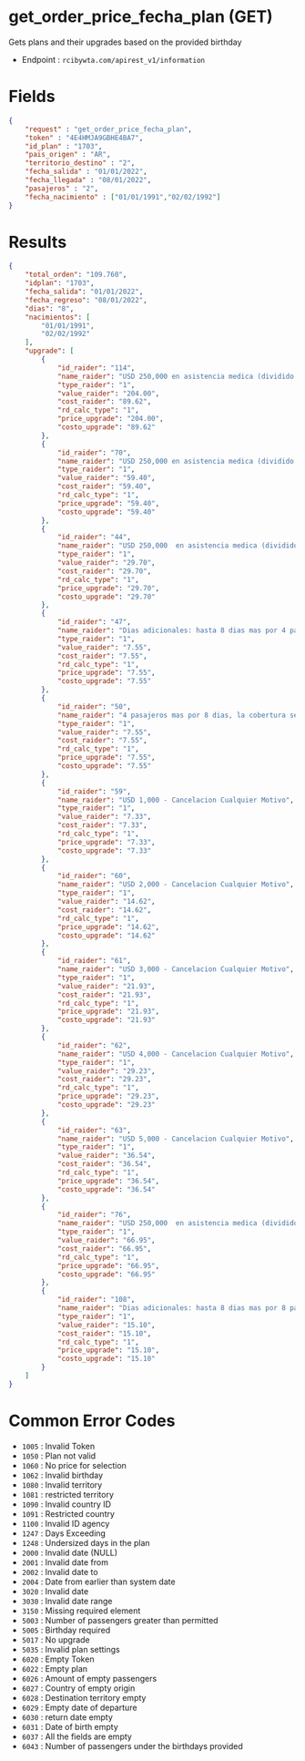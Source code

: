 # get_order_price_fecha_plan (GET)

Gets plans and their upgrades based on the provided birthday

* Endpoint : ```rcibywta.com/apirest_v1/information```

# Fields

```JSON
{
    "request" : "get_order_price_fecha_plan",
    "token" : "4E4HMJA9GBHE4BA7",
    "id_plan" : "1703",
    "pais_origen" : "AR",
    "territorio_destino" : "2",
    "fecha_salida" : "01/01/2022",
    "fecha_llegada" : "08/01/2022",
    "pasajeros" : "2",
    "fecha_nacimiento" : ["01/01/1991","02/02/1992"]
}
```

# Results

```JSON
{
    "total_orden": "109.760",
    "idplan": "1703",
    "fecha_salida": "01/01/2022",
    "fecha_regreso": "08/01/2022",
    "dias": "8",
    "nacimientos": [
        "01/01/1991",
        "02/02/1992"
    ],
    "upgrade": [
        {
            "id_raider": "114",
            "name_raider": "USD 250,000 en asistencia medica (dividido entre los 8 integrantes de la reserva x 2 semanas)",
            "type_raider": "1",
            "value_raider": "204.00",
            "cost_raider": "89.62",
            "rd_calc_type": "1",
            "price_upgrade": "204.00",
            "costo_upgrade": "89.62"
        },
        {
            "id_raider": "70",
            "name_raider": "USD 250,000 en asistencia medica (dividido entre los 8 integrantes de la reserva x 1 semana)",
            "type_raider": "1",
            "value_raider": "59.40",
            "cost_raider": "59.40",
            "rd_calc_type": "1",
            "price_upgrade": "59.40",
            "costo_upgrade": "59.40"
        },
        {
            "id_raider": "44",
            "name_raider": "USD 250,000  en asistencia medica (dividido entre los 4 integrantes de la reserva x 1 semana)",
            "type_raider": "1",
            "value_raider": "29.70",
            "cost_raider": "29.70",
            "rd_calc_type": "1",
            "price_upgrade": "29.70",
            "costo_upgrade": "29.70"
        },
        {
            "id_raider": "47",
            "name_raider": "Dias adicionales: hasta 8 dias mas por 4 pasajeros",
            "type_raider": "1",
            "value_raider": "7.55",
            "cost_raider": "7.55",
            "rd_calc_type": "1",
            "price_upgrade": "7.55",
            "costo_upgrade": "7.55"
        },
        {
            "id_raider": "50",
            "name_raider": "4 pasajeros mas por 8 dias, la cobertura sera de USD 12,000 no acumulativos",
            "type_raider": "1",
            "value_raider": "7.55",
            "cost_raider": "7.55",
            "rd_calc_type": "1",
            "price_upgrade": "7.55",
            "costo_upgrade": "7.55"
        },
        {
            "id_raider": "59",
            "name_raider": "USD 1,000 - Cancelacion Cualquier Motivo",
            "type_raider": "1",
            "value_raider": "7.33",
            "cost_raider": "7.33",
            "rd_calc_type": "1",
            "price_upgrade": "7.33",
            "costo_upgrade": "7.33"
        },
        {
            "id_raider": "60",
            "name_raider": "USD 2,000 - Cancelacion Cualquier Motivo",
            "type_raider": "1",
            "value_raider": "14.62",
            "cost_raider": "14.62",
            "rd_calc_type": "1",
            "price_upgrade": "14.62",
            "costo_upgrade": "14.62"
        },
        {
            "id_raider": "61",
            "name_raider": "USD 3,000 - Cancelacion Cualquier Motivo",
            "type_raider": "1",
            "value_raider": "21.93",
            "cost_raider": "21.93",
            "rd_calc_type": "1",
            "price_upgrade": "21.93",
            "costo_upgrade": "21.93"
        },
        {
            "id_raider": "62",
            "name_raider": "USD 4,000 - Cancelacion Cualquier Motivo",
            "type_raider": "1",
            "value_raider": "29.23",
            "cost_raider": "29.23",
            "rd_calc_type": "1",
            "price_upgrade": "29.23",
            "costo_upgrade": "29.23"
        },
        {
            "id_raider": "63",
            "name_raider": "USD 5,000 - Cancelacion Cualquier Motivo",
            "type_raider": "1",
            "value_raider": "36.54",
            "cost_raider": "36.54",
            "rd_calc_type": "1",
            "price_upgrade": "36.54",
            "costo_upgrade": "36.54"
        },
        {
            "id_raider": "76",
            "name_raider": "USD 250,000  en asistencia medica (dividido entre los 4 integrantes de la reserva x 2 semanas)",
            "type_raider": "1",
            "value_raider": "66.95",
            "cost_raider": "66.95",
            "rd_calc_type": "1",
            "price_upgrade": "66.95",
            "costo_upgrade": "66.95"
        },
        {
            "id_raider": "108",
            "name_raider": "Dias adicionales: hasta 8 dias mas por 8 pasajeros",
            "type_raider": "1",
            "value_raider": "15.10",
            "cost_raider": "15.10",
            "rd_calc_type": "1",
            "price_upgrade": "15.10",
            "costo_upgrade": "15.10"
        }
    ]
}
```

# Common Error Codes

* ```1005``` : Invalid Token
* ```1050``` : Plan not valid
* ```1060``` : No price for selection
* ```1062``` : Invalid birthday
* ```1080``` : Invalid territory
* ```1081``` : restricted territory
* ```1090``` : Invalid country ID
* ```1091``` : Restricted country
* ```1100``` : Invalid ID agency
* ```1247``` : Days Exceeding
* ```1248``` : Undersized days in the plan
* ```2000``` : Invalid date (NULL)
* ```2001``` : Invalid date from
* ```2002``` : Invalid date to
* ```2004``` : Date from earlier than system date
* ```3020``` : Invalid date
* ```3030``` : Invalid date range
* ```3150``` : Missing required element
* ```5003``` : Number of passengers greater than permitted
* ```5005``` : Birthday required
* ```5017``` : No upgrade
* ```5035``` : Invalid plan settings
* ```6020``` : Empty Token
* ```6022``` : Empty plan
* ```6026``` : Amount of empty passengers
* ```6027``` : Country of empty origin
* ```6028``` : Destination territory empty
* ```6029``` : Empty date of departure
* ```6030``` : return date empty
* ```6031``` : Date of birth empty
* ```6037``` : All the fields are empty
* ```6043``` : Number of passengers under the birthdays provided